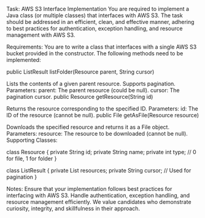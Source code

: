Task: AWS S3 Interface Implementation
You are required to implement a Java class (or multiple classes) that interfaces with AWS S3. The task should be addressed in an efficient, clean, and effective manner, adhering to best practices for authentication, exception handling, and resource management with AWS S3.

Requirements:
You are to write a class that interfaces with a single AWS S3 bucket provided in the constructor. The following methods need to be implemented:

public ListResult<Resource> listFolder(Resource parent, String cursor)

Lists the contents of a given parent resource.
Supports pagination.
Parameters:
parent: The parent resource (could be null).
cursor: The pagination cursor.
public Resource getResource(String id)

Returns the resource corresponding to the specified ID.
Parameters:
id: The ID of the resource (cannot be null).
public File getAsFile(Resource resource)

Downloads the specified resource and returns it as a File object.
Parameters:
resource: The resource to be downloaded (cannot be null).
Supporting Classes:

class Resource {
    private String id;
    private String name;
    private int type;  // 0 for file, 1 for folder
}

class ListResult<T> {
    private List<T> resources;
    private String cursor;  // Used for pagination
}

Notes:
Ensure that your implementation follows best practices for interfacing with AWS S3.
Handle authentication, exception handling, and resource management efficiently.
We value candidates who demonstrate curiosity, integrity, and skillfulness in their approach.
